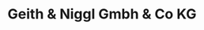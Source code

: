 ---
title: "Geith & Niggl Gmbh & Co KG"
url: /bergkirchen/geith-und-niggl-gmbh-und-co-kg/
shop: Baumarkt
---